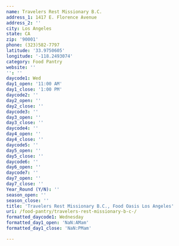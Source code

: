 ```yaml
---
name: Travelers Rest Missionary B.C.
address_1: 1417 E. Florence Avenue
address_2: ''
city: Los Angeles
state: CA
zip: '90001'
phone: (323)582-7797
latitude: '33.9750605'
longitude: '-118.2493074'
category: Food Pantry
website: ''
'': ''
daycode1: Wed
day1_open: '11:00 AM'
day1_close: '1:00 PM'
daycode2: ''
day2_open: ''
day2_close: ''
daycode3: ''
day3_open: ''
day3_close: ''
daycode4: ''
day4_open: ''
day4_close: ''
daycode5: ''
day5_open: ''
day5_close: ''
daycode6: ''
day6_open: ''
daycode7: ''
day7_open: ''
day7_close: ''
Year_Round (Y/N): ''
season_open: ''
season_close: ''
title: 'Travelers Rest Missionary B.C., Food Oasis Los Angeles'
uri: /food-pantry/travelers-rest-missionary-b-c-/
formatted_daycode1: Wednesday
formatted_day1_open: 'NaN:AMam'
formatted_day1_close: 'NaN:PMam'

---
```

